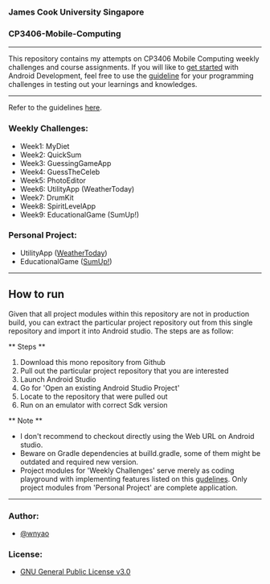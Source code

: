 ### James Cook University Singapore
### CP3406-Mobile-Computing
---

This repository contains my attempts on CP3406 Mobile Computing weekly challenges and course assignments. If you will like to [get started](https://developer.android.com/guide/) with Android Development, feel free to use the [guideline](https://github.com/wnyao/cp3406_mobile_computing/blob/master/weekly_challenges_guideline.md) for your programming challenges in testing out your learnings and knowledges.

---
Refer to the guidelines [here](https://github.com/wnyao/cp3406_mobile_computing/blob/master/weekly_challenges_guideline.md).

### Weekly Challenges:
* Week1: MyDiet
* Week2: QuickSum
* Week3: GuessingGameApp
* Week4: GuessTheCeleb
* Week5: PhotoEditor
* Week6: UtilityApp (WeatherToday)
* Week7: DrumKit
* Week8: SpiritLevelApp
* Week9: EducationalGame (SumUp!)

### Personal Project:
* UtilityApp ([WeatherToday](https://github.com/wnyao/cp3406_mobile_computing/tree/master/WeatherToday))
* EducationalGame ([SumUp!](https://github.com/wnyao/cp3406_mobile_computing/tree/master/EducationalGame))

---
## How to run

Given that all project modules within this repository are not in production build, you can extract the particular project repository out from this single repository and import it into Android studio. The steps are as follow:

** Steps **
1. Download this mono repository from Github
2. Pull out the particular project repository that you are interested
3. Launch Android Studio
4. Go for 'Open an existing Android Studio Project'
5. Locate to the repository that were pulled out
5. Run on an emulator with correct Sdk version

** Note **
- I don't recommend to checkout directly using the Web URL on Android studio. 
- Beware on Gradle dependencies at builld.gradle, some of them might be outdated and required new version.
- Project modules for 'Weekly Challenges' serve merely as coding playground with implementing features listed on this [gudelines](https://github.com/wnyao/cp3406_mobile_computing/blob/master/weekly_challenges_guideline.md). Only project modules from 'Personal Project' are complete application.

---

### Author: 
* [@wnyao](https://github.com/wnyao)

### License:
* [GNU General Public License v3.0](https://github.com/wnyao/cp3406_mobile_computing/blob/master/LICENSE)
